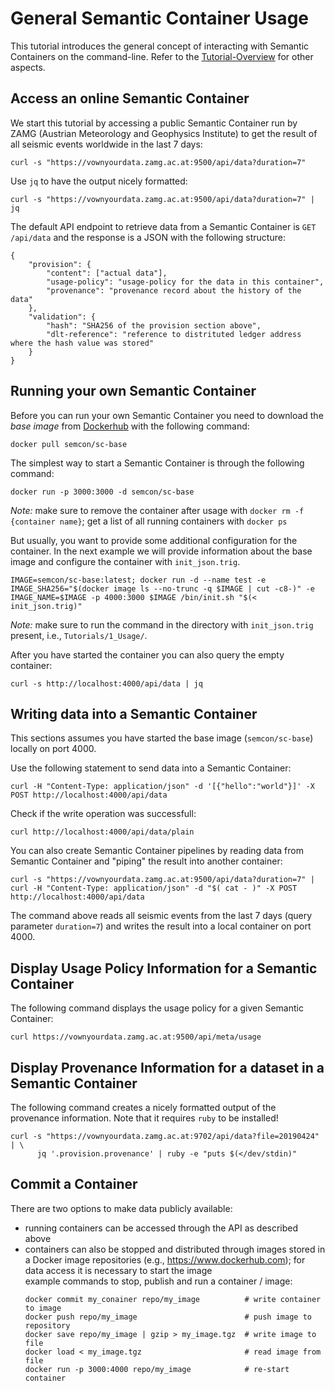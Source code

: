 # General Semantic Container Usage

This tutorial introduces the general concept of interacting with Semantic Containers on the command-line. Refer to the [Tutorial-Overview](https://github.com/sem-con/Tutorials) for other aspects.

## Access an online Semantic Container  

We start this tutorial by accessing a public Semantic Container run by ZAMG (Austrian Meteorology and Geophysics Institute) to get the result of all seismic events worldwide in the last 7 days:

```console
curl -s "https://vownyourdata.zamg.ac.at:9500/api/data?duration=7"
```  

Use `jq` to have the output nicely formatted:

```console
curl -s "https://vownyourdata.zamg.ac.at:9500/api/data?duration=7" | jq
```  

The default API endpoint to retrieve data from a Semantic Container is `GET /api/data` and the response is a JSON with the following structure:  

```
{  
    "provision": {  
        "content": ["actual data"],  
        "usage-policy": "usage-policy for the data in this container",  
        "provenance": "provenance record about the history of the data"  
    },  
    "validation": {  
        "hash": "SHA256 of the provision section above",  
        "dlt-reference": "reference to distrituted ledger address where the hash value was stored"  
    }  
}
```  


## Running your own Semantic Container

Before you can run your own Semantic Container you need to download the *base image* from [Dockerhub](https://hub.docker.com/r/semcon/sc-base/) with the following command:  

```console
docker pull semcon/sc-base
```  

The simplest way to start a Semantic Container is through the following command:

```console
docker run -p 3000:3000 -d semcon/sc-base
```  

*Note:* make sure to remove the container after usage with `docker rm -f {container name}`; get a list of all running containers with `docker ps`

But usually, you want to provide some additional configuration for the container. In the next example we will provide information about the base image and configure the container with `init_json.trig`.

```console
IMAGE=semcon/sc-base:latest; docker run -d --name test -e IMAGE_SHA256="$(docker image ls --no-trunc -q $IMAGE | cut -c8-)" -e IMAGE_NAME=$IMAGE -p 4000:3000 $IMAGE /bin/init.sh "$(< init_json.trig)"
```  

*Note:* make sure to run the command in the directory with `init_json.trig` present, i.e., `Tutorials/1_Usage/`.

After you have started the container you can also query the empty container:

```console
curl -s http://localhost:4000/api/data | jq
```

## Writing data into a Semantic Container

This sections assumes you have started the base image (`semcon/sc-base`) locally on port 4000.

Use the following statement to send data into a Semantic Container:

```console
curl -H "Content-Type: application/json" -d '[{"hello":"world"}]' -X POST http://localhost:4000/api/data
```

Check if the write operation was successfull:  

```console
curl http://localhost:4000/api/data/plain
```

You can also create Semantic Container pipelines by reading data from Semantic Container and "piping" the result into another container:

```console
curl -s "https://vownyourdata.zamg.ac.at:9500/api/data?duration=7" | curl -H "Content-Type: application/json" -d "$( cat - )" -X POST http://localhost:4000/api/data
```  

The command above reads all seismic events from the last 7 days (query parameter `duration=7`) and writes the result into a local container on port 4000.

## Display Usage Policy Information for a Semantic Container

The following command displays the usage policy for a given Semantic Container:

```console
curl https://vownyourdata.zamg.ac.at:9500/api/meta/usage
```


## Display Provenance Information for a dataset in a Semantic Container

The following command creates a nicely formatted output of the provenance information. Note that it requires `ruby` to be installed!

```console
curl -s "https://vownyourdata.zamg.ac.at:9702/api/data?file=20190424" | \ 
      jq '.provision.provenance' | ruby -e "puts $(</dev/stdin)"
```

## Commit a Container    

There are two options to make data publicly available:    

* running containers can be accessed through the API as described above    
* containers can also be stopped and distributed through images stored in a Docker image repositories (e.g., https://www.dockerhub.com); for data access it is necessary to start the image    
    example commands to stop, publish and run a container / image:    
    ```console
    docker commit my_conainer repo/my_image          # write container to image
    docker push repo/my_image                        # push image to repository
    docker save repo/my_image | gzip > my_image.tgz  # write image to file
    docker load < my_image.tgz                       # read image from file
    docker run -p 3000:4000 repo/my_image            # re-start container
    ```

